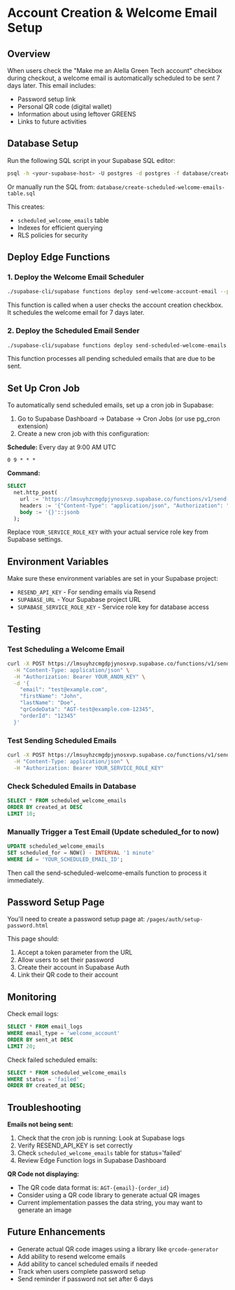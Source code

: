 # Account Creation & Welcome Email Setup

## Overview
When users check the "Make me an Alella Green Tech account" checkbox during checkout, a welcome email is automatically scheduled to be sent 7 days later. This email includes:
- Password setup link
- Personal QR code (digital wallet)
- Information about using leftover GREENS
- Links to future activities

## Database Setup

Run the following SQL script in your Supabase SQL editor:

```bash
psql -h <your-supabase-host> -U postgres -d postgres -f database/create-scheduled-welcome-emails-table.sql
```

Or manually run the SQL from: `database/create-scheduled-welcome-emails-table.sql`

This creates:
- `scheduled_welcome_emails` table
- Indexes for efficient querying
- RLS policies for security

## Deploy Edge Functions

### 1. Deploy the Welcome Email Scheduler

```bash
./supabase-cli/supabase functions deploy send-welcome-account-email --project-ref lmsuyhzcmgdpjynosxvp
```

This function is called when a user checks the account creation checkbox. It schedules the welcome email for 7 days later.

### 2. Deploy the Scheduled Email Sender

```bash
./supabase-cli/supabase functions deploy send-scheduled-welcome-emails --project-ref lmsuyhzcmgdpjynosxvp
```

This function processes all pending scheduled emails that are due to be sent.

## Set Up Cron Job

To automatically send scheduled emails, set up a cron job in Supabase:

1. Go to Supabase Dashboard → Database → Cron Jobs (or use pg_cron extension)
2. Create a new cron job with this configuration:

**Schedule:** Every day at 9:00 AM UTC
```
0 9 * * *
```

**Command:**
```sql
SELECT
  net.http_post(
    url := 'https://lmsuyhzcmgdpjynosxvp.supabase.co/functions/v1/send-scheduled-welcome-emails',
    headers := '{"Content-Type": "application/json", "Authorization": "Bearer YOUR_SERVICE_ROLE_KEY"}'::jsonb,
    body := '{}'::jsonb
  );
```

Replace `YOUR_SERVICE_ROLE_KEY` with your actual service role key from Supabase settings.

## Environment Variables

Make sure these environment variables are set in your Supabase project:

- `RESEND_API_KEY` - For sending emails via Resend
- `SUPABASE_URL` - Your Supabase project URL
- `SUPABASE_SERVICE_ROLE_KEY` - Service role key for database access

## Testing

### Test Scheduling a Welcome Email

```bash
curl -X POST https://lmsuyhzcmgdpjynosxvp.supabase.co/functions/v1/send-welcome-account-email \
  -H "Content-Type: application/json" \
  -H "Authorization: Bearer YOUR_ANON_KEY" \
  -d '{
    "email": "test@example.com",
    "firstName": "John",
    "lastName": "Doe",
    "qrCodeData": "AGT-test@example.com-12345",
    "orderId": "12345"
  }'
```

### Test Sending Scheduled Emails

```bash
curl -X POST https://lmsuyhzcmgdpjynosxvp.supabase.co/functions/v1/send-scheduled-welcome-emails \
  -H "Content-Type: application/json" \
  -H "Authorization: Bearer YOUR_SERVICE_ROLE_KEY"
```

### Check Scheduled Emails in Database

```sql
SELECT * FROM scheduled_welcome_emails
ORDER BY created_at DESC
LIMIT 10;
```

### Manually Trigger a Test Email (Update scheduled_for to now)

```sql
UPDATE scheduled_welcome_emails
SET scheduled_for = NOW() - INTERVAL '1 minute'
WHERE id = 'YOUR_SCHEDULED_EMAIL_ID';
```

Then call the send-scheduled-welcome-emails function to process it immediately.

## Password Setup Page

You'll need to create a password setup page at:
`/pages/auth/setup-password.html`

This page should:
1. Accept a token parameter from the URL
2. Allow users to set their password
3. Create their account in Supabase Auth
4. Link their QR code to their account

## Monitoring

Check email logs:
```sql
SELECT * FROM email_logs
WHERE email_type = 'welcome_account'
ORDER BY sent_at DESC
LIMIT 20;
```

Check failed scheduled emails:
```sql
SELECT * FROM scheduled_welcome_emails
WHERE status = 'failed'
ORDER BY created_at DESC;
```

## Troubleshooting

**Emails not being sent:**
1. Check that the cron job is running: Look at Supabase logs
2. Verify RESEND_API_KEY is set correctly
3. Check `scheduled_welcome_emails` table for status='failed'
4. Review Edge Function logs in Supabase Dashboard

**QR Code not displaying:**
- The QR code data format is: `AGT-{email}-{order_id}`
- Consider using a QR code library to generate actual QR images
- Current implementation passes the data string, you may want to generate an image

## Future Enhancements

- Generate actual QR code images using a library like `qrcode-generator`
- Add ability to resend welcome emails
- Add ability to cancel scheduled emails if needed
- Track when users complete password setup
- Send reminder if password not set after 6 days
